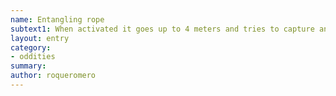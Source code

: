 ```yaml
---
name: Entangling rope
subtext1: When activated it goes up to 4 meters and tries to capture anything near. Random chance of depletion on each use.
layout: entry
category:
- oddities
summary: 
author: roqueromero
---
```

